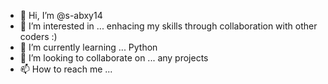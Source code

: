 - 👋 Hi, I’m @s-abxy14
- 👀 I’m interested in ... enhacing my skills through collaboration with other coders :)
- 🌱 I’m currently learning ... Python
- 💞️ I’m looking to collaborate on ... any projects
- 📫 How to reach me ... 

<!---
s-abxy14/s-abxy14 is a ✨ special ✨ repository because its `README.md` (this file) appears on your GitHub profile.
You can click the Preview link to take a look at your changes.
--->

